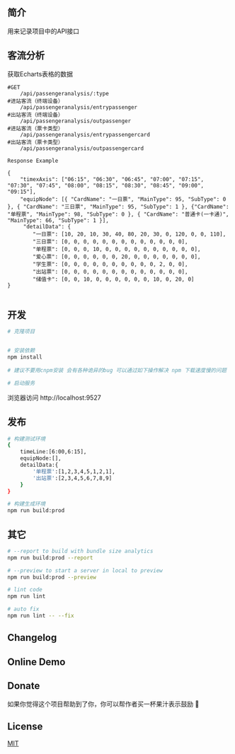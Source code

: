 
## 简介

用来记录项目中的API接口

## 客流分析
获取Echarts表格的数据
```
#GET
    /api/passengeranalysis/:type
#进站客流（终端设备）
    /api/passengeranalysis/entrypassenger
#出站客流（终端设备）
    /api/passengeranalysis/outpassenger
#进站客流（票卡类型）
    /api/passengeranalysis/entrypassengercard
#出站客流（票卡类型）
    /api/passengeranalysis/outpassengercard

Response Example

{
    "timexAxis": ["06:15", "06:30", "06:45", "07:00", "07:15", "07:30", "07:45", "08:00", "08:15", "08:30", "08:45", "09:00", "09:15"],
    "equipNode": [{ "CardName": "一日票", "MainType": 95, "SubType": 0 }, { "CardName": "三日票", "MainType": 95, "SubType": 1 }, {"CardName": "单程票", "MainType": 98, "SubType": 0 }, { "CardName": "普通卡(一卡通)", "MainType": 66, "SubType": 1 }],
     "detailData": {
        "一日票": [10, 20, 10, 30, 40, 80, 20, 30, 0, 120, 0, 0, 110],
        "三日票": [0, 0, 0, 0, 0, 0, 0, 0, 0, 0, 0, 0, 0],
        "单程票": [0, 0, 0, 10, 0, 0, 0, 0, 0, 0, 0, 0, 0, 0],
        "爱心票": [0, 0, 0, 0, 0, 0, 20, 0, 0, 0, 0, 0, 0, 0],
        "学生票": [0, 0, 0, 0, 0, 0, 0, 0, 0, 0, 2, 0, 0],
        "出站票": [0, 0, 0, 0, 0, 0, 0, 0, 0, 0, 0, 0, 0],
        "储值卡": [0, 0, 10, 0, 0, 0, 0, 0, 0, 10, 0, 20, 0]
}


```

## 开发
```bash
# 克隆项目


# 安装依赖
npm install
   
# 建议不要用cnpm安装 会有各种诡异的bug 可以通过如下操作解决 npm 下载速度慢的问题

# 启动服务

```
浏览器访问 http://localhost:9527

## 发布
```bash
# 构建测试环境
{
    timeLine:[6:00,6:15],
    equipNode:[],
    detailData:{
        '单程票':[1,2,3,4,5,1,2,1],
        '出站票':[2,3,4,5,6,7,8,9]
    }
}

# 构建生成环境
npm run build:prod
```

## 其它
```bash
# --report to build with bundle size analytics
npm run build:prod --report

# --preview to start a server in local to preview
npm run build:prod --preview

# lint code
npm run lint

# auto fix
npm run lint -- --fix
```


## Changelog

## Online Demo

## Donate
如果你觉得这个项目帮助到了你，你可以帮作者买一杯果汁表示鼓励 :tropical_drink:

## License

[MIT](https://github.com/PanJiaChen/vue-element-admin/blob/master/LICENSE)
